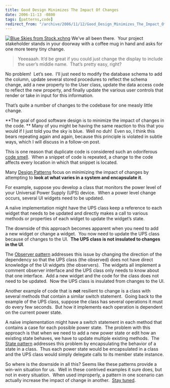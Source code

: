 ```yaml
---
title: Good Design Minimizes The Impact Of Changes
date: 2006-11-13 -0800
tags: [patterns,code]
redirect_from: "/archive/2006/11/12/Good_Design_Minimizes_The_Impact_Of_Changes.aspx/"
---
```


[![Blue Skies from
Stock.xchng](https://haacked.com/images/haacked_com/WindowsLiveWriter/GoodDesignMinimizesTheImpactOfChanges_1198/blue_skies_thumb1.jpg)](https://haacked.com/images/haacked_com/WindowsLiveWriter/GoodDesignMinimizesTheImpactOfChanges_1198/blue_skies3.jpg)
We’ve all been there.  Your project stakeholder stands in your doorway
with a coffee mug in hand and asks for one more teeny tiny change.

> Yeeeaaah. It’d be great if you could just change the display to
> include the user’s middle name.  That’s pretty easy, right?

No problem!  Let’s see.  I’ll just need to modify the database schema to
add the column, update several stored procedures to reflect the schema
change, add a new property to the User class, update the data access
code to reflect the new property, and finally update the various user
controls that render or take in input for this information.

That’s quite a number of changes to the codebase for one measly little
change.

**The goal of good software design is to minimize the impact of changes
in the code. ** Many of you might be having the same reaction to this
that you would if I just told you the sky is blue.  Well no duh!  Even
so, I think this bears repeating again and again, because this principle
is violated in subtle ways, which I will discuss in a follow-on post.

This is one reason that duplicate code is considered such an odoriferous
[code smell](http://en.wikipedia.org/wiki/Code_smell).  When a snippet
of code is repeated, a change to the code affects every location in
which that snippet is located.

Many [Design
Patterns](http://en.wikipedia.org/wiki/Design_Patterns) focus
on minimizing the impact of changes by attempting to **look at what
varies in a system and encapsulate it**. 

For example, suppose you develop a class that monitors the power level
of your Universal Power Supply (UPS) device.  When a power level change
occurs, several UI widgets need to be updated.

A naïve implementation might have the UPS class keep a reference to each
widget that needs to be updated and directly makes a call to various
methods or properties of each widget to update the widget’s state.

The downside of this approach becomes apparent when you need to add
a new widget or change a widget.  You now need to update the UPS class
because of changes to the UI.  **The UPS class is not insulated to
changes in the UI**. 

The [Observer pattern](http://en.wikipedia.org/wiki/Observer_pattern)
addresses this issue by changing the direction of the dependency so that
the UPS class (the observed) does not have direct knowledge of the UI
widgets (the observers).  The widgets all implement a comment observer
interface and the UPS class only needs to know about that one
interface.  Add a new widget and the code for the class does not need to
be updated.  Now the UPS class is insulated from changes to the UI.

Another example of code that is **not** resilient to change is a class
with several methods that contain a similar switch statement.  Going
back to the example of the UPS class, suppose the class has several
operations it must do every few seconds.  But how it implements each
operation is dependent on the current power state.

A naïve implementation might have a switch statement in each method that
contains a case for each possible power state.  The problem with this
approach is that when we need to add a new power state or edit how an
existing state behaves, we have to update multiple existing methods. 
The [State pattern](http://en.wikipedia.org/wiki/State_pattern)
addresses this problem by encapsulating the behavior of a state in a
class.  Thus each power state would be encapsulated in a class and the
UPS class would simply delegate calls to its member state instance.

So where is the downside in all this? Seems like these patterns provide
a win-win situation for us.  Well in these contrived examples it sure
does, but not in every situation.  When used improperly, a pattern in
one scenario can actually increase the impact of change in another. 
[Stay
tuned](https://haacked.com/archive/2006/11/16/Tradeoffs_When_Minimizing_The_Impact_Of_Changes.aspx "Tradeoffs When Minimizing the Impact of Changes").

